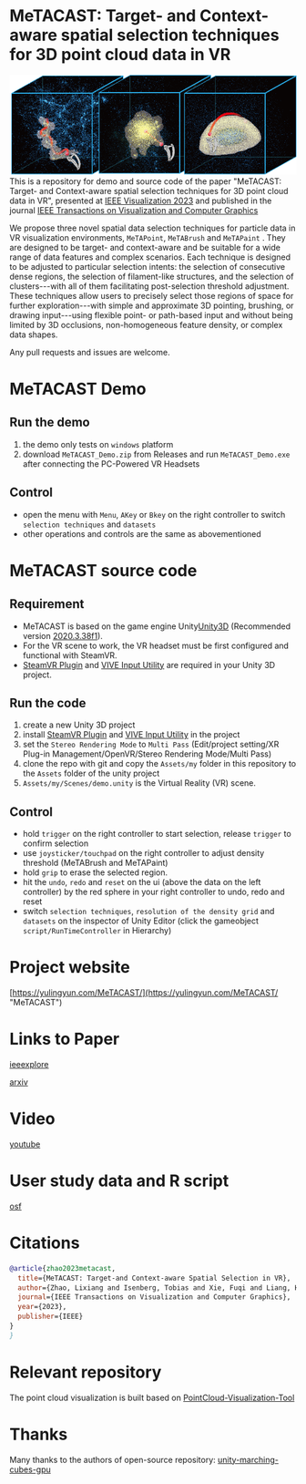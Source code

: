 MeTACAST: Target- and Context-aware spatial selection techniques for 3D point cloud data in VR
======
![MeTACAST_Image](https://github.com/LixiangZhao98/MeTACAST/blob/master/Assets/my/pic/MeTACAST.png "MeTACAST_Image")
This is a repository for demo and source code of the paper "MeTACAST: Target- and Context-aware spatial selection techniques for 3D point cloud data in VR", presented at [IEEE Visualization 2023](https://ieeevis.org/year/2023/welcome "VIS2023") and published in the journal [IEEE Transactions on Visualization and Computer Graphics](https://ieeexplore.ieee.org/xpl/RecentIssue.jsp?punumber=2945 "TVCG")

We propose three novel spatial data selection techniques for particle data in VR visualization environments, `MeTAPoint`, `MeTABrush` and `MeTAPaint` . They are designed to be target- and context-aware and be suitable for a wide range of data features and complex scenarios. Each technique is designed to be adjusted to particular selection intents: the selection of consecutive dense regions, the selection of filament-like structures, and the selection of clusters---with all of them facilitating post-selection threshold adjustment. These techniques allow users to precisely select those regions of space for further exploration---with simple and approximate 3D pointing, brushing, or drawing input---using flexible point- or path-based input and without being limited by 3D occlusions, non-homogeneous feature density, or complex data shapes.

Any pull requests and issues are welcome.
# MeTACAST Demo
## Run the demo
1. the demo only tests on `windows` platform
2. download `MeTACAST_Demo.zip` from Releases and run `MeTACAST_Demo.exe` after connecting the PC-Powered VR Headsets 

## Control
* open the menu with `Menu`, `AKey` or `Bkey` on the right controller to switch `selection techniques` and `datasets`
* other operations and controls are the same as abovementioned

# MeTACAST source code
## Requirement
* MeTACAST is based on the game engine Unity[Unity3D](https://unity3d.com/get-unity/download "Unity download") (Recommended version [2020.3.38f1](https://unity.cn/releases/lts/2020 "Unity3D 2020.3.38f1")).
* For the VR scene to work, the VR headset must be first configured and functional with SteamVR.
* [SteamVR Plugin](https://assetstore.unity.com/packages/tools/integration/steamvr-plugin-32647 "SteamVR Plugin") and [VIVE Input Utility](https://assetstore.unity.com/packages/tools/integration/vive-input-utility-64219 "VIVE Input Utility") are required in your Unity 3D project.

## Run the code
1. create a new Unity 3D project
2. install [SteamVR Plugin](https://assetstore.unity.com/packages/tools/integration/steamvr-plugin-32647 "SteamVR Plugin") and [VIVE Input Utility](https://assetstore.unity.com/packages/tools/integration/vive-input-utility-64219 "VIVE Input Utility") in the project
3. set the `Stereo Rendering Mode` to `Multi Pass` (Edit/project setting/XR Plug-in Management/OpenVR/Stereo Rendering Mode/Multi Pass)
4. clone the repo with git and copy the `Assets/my` folder in this repository to the `Assets` folder of the unity project
5. `Assets/my/Scenes/demo.unity` is the Virtual Reality (VR) scene.

## Control
* hold `trigger` on the right controller to start selection, release `trigger` to confirm selection
* use `joysticker/touchpad` on the right controller to adjust density threshold (MeTABrush and MeTAPaint)
* hold `grip` to erase the selected region.
* hit the `undo`, `redo` and `reset` on the ui (above the data on the left controller) by the red sphere in your right controller to undo, redo and reset
* switch `selection techniques`, `resolution of the density grid` and `datasets` on the inspector of Unity Editor (click the gameobject `script/RunTimeController` in Hierarchy)


# Project website
[https://yulingyun.com/MeTACAST/](https://yulingyun.com/MeTACAST/ "MeTACAST")

# Links to Paper
[ieeexplore](https://ieeexplore.ieee.org/document/10292508 "ieeexplore")

[arxiv](https://arxiv.org/abs/2308.03616 "arxiv")

# Video
[youtube](https://www.youtube.com/watch?v=R_WRfzgnOAM&t=1s "Video")

# User study data and R script
[osf](https://osf.io/dvj9n/ "osf")

# Citations
```bibtex
@article{zhao2023metacast,
  title={MeTACAST: Target-and Context-aware Spatial Selection in VR},
  author={Zhao, Lixiang and Isenberg, Tobias and Xie, Fuqi and Liang, Hai-Ning and Yu, Lingyun},
  journal={IEEE Transactions on Visualization and Computer Graphics},
  year={2023},
  publisher={IEEE}
}
}
```
# Relevant repository
The point cloud visualization is built based on [PointCloud-Visualization-Tool](https://github.com/LixiangZhao98/PointCloud-Visualization-Tool "PointCloud-Visualization-Tool")

# Thanks
Many thanks to the authors of open-source repository:
[unity-marching-cubes-gpu](https://github.com/pavelkouril/unity-marching-cubes-gpu "unity-marching-cubes-gpu")

